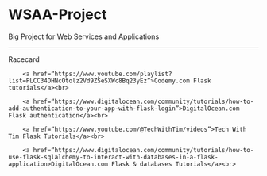 # WSAA-Project
Big Project for Web Services and Applications

****
Racecard



        <a href=“https://www.youtube.com/playlist?list=PLCC34OHNcOtolz2Vd9ZSeSXWc8Bq23yEz”>Codemy.com Flask tutorials</a><br>
        
        <a href=“https://www.digitalocean.com/community/tutorials/how-to-add-authentication-to-your-app-with-flask-login”>DigitalOcean.com Flask authentication</a><br>

        <a href=“https://www.youtube.com/@TechWithTim/videos”>Tech With Tim Flask Tutorials</a><br>

        <a href=“https://www.digitalocean.com/community/tutorials/how-to-use-flask-sqlalchemy-to-interact-with-databases-in-a-flask-application>DigitalOcean.com Flask & databases Tutorials</a><br>

